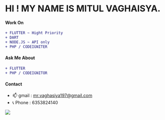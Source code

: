 # HI ! MY NAME IS MITUL VAGHAISYA. 



#### Work On
```diff
+ FLUTTER ~ Hight Priority
+ DART
+ NODE.JS ~ API only
+ PHP / CODEIGNITER
```

#### Ask Me About
```diff
+ FLUTTER
+ PHP / CODEIGNITOR
```

#### Contact
- 📫 gmail : mr.vaghasiya197@gmail.com
- 📞 Phone : 6353824140


<img src="https://github-readme-stats.vercel.app/api?username=MR0100&&show_icons=true&title_color=fff&icon_color=bb2acf&text_color=daf7dc&bg_color=151515" />
